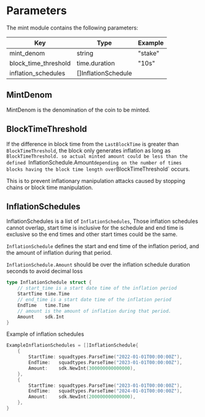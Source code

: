 <!--
order: 4
-->

# Parameters

The mint module contains the following parameters:

| Key                  | Type                | Example |
|----------------------|---------------------|---------|
| mint_denom           | string              | "stake" |
| block_time_threshold | time.duration       | "10s"   |
| inflation_schedules  | []InflationSchedule |         |


## MintDenom

MintDenom is the denomination of the coin to be minted.

## BlockTimeThreshold

If the difference in block time from the `LastBlockTime` is greater than `BlockTimeThreshold`, the block only generates inflation as long as `BlockTimeThreshold.
so actual minted amount could be less than the defined `InflationSchedule.Amount` depending on the number of times blocks having the block time length over `BlockTimeThreshold` occurs.

This is to prevent inflationary manipulation attacks caused by stopping chains or block time manipulation.

## InflationSchedules

InflationSchedules is a list of `InflationSchedules`, Those inflation schedules cannot overlap, start time is inclusive for the schedule and end time is exclusive so the end times and other start times could be the same.

`InflationSchedule` defines the start and end time of the inflation period, and the amount of inflation during that period.

`InflationSchedule.Amount` should be over the inflation schedule duration seconds to avoid decimal loss

```go
type InflationSchedule struct {
	// start_time is a start date time of the inflation period
    StartTime time.Time
	// end_time is a start date time of the inflation period
    EndTime   time.Time
	// amount is the amount of inflation during that period.
    Amount    sdk.Int
}
```

Example of inflation schedules

```go
ExampleInflationSchedules = []InflationSchedule{
    {
        StartTime: squadtypes.ParseTime("2022-01-01T00:00:00Z"),
        EndTime:   squadtypes.ParseTime("2023-01-01T00:00:00Z"),
        Amount:    sdk.NewInt(300000000000000),
    },
    {
        StartTime: squadtypes.ParseTime("2023-01-01T00:00:00Z"),
        EndTime:   squadtypes.ParseTime("2024-01-01T00:00:00Z"),
        Amount:    sdk.NewInt(200000000000000),
    },
}
```